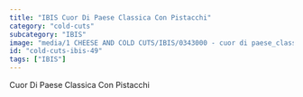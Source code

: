 ```yaml
---
title: "IBIS Cuor Di Paese Classica Con Pistacchi"
category: "cold-cuts"
subcategory: "IBIS"
image: "media/1 CHEESE AND COLD CUTS/IBIS/0343000 - cuor di paese_classica con pistacchi.jpg"
id: "cold-cuts-ibis-49"
tags: ["IBIS"]
---
```


Cuor Di Paese Classica Con Pistacchi
